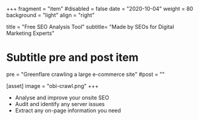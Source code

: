 +++
fragment = "item"
#disabled = false
date = "2020-10-04"
weight = 80
background = "light"
align = "right"

title = "Free SEO Analysis Tool"
subtitle= "Made by SEOs for Digital Marketing Experts"

# Subtitle pre and post item
pre = "Greenflare crawling a large e-commerce site"
#post = ""

[asset]
  image = "obi-crawl.png"
+++

- Analyse and improve your onsite SEO
- Audit and identify any server issues
- Extract any on-page information you need